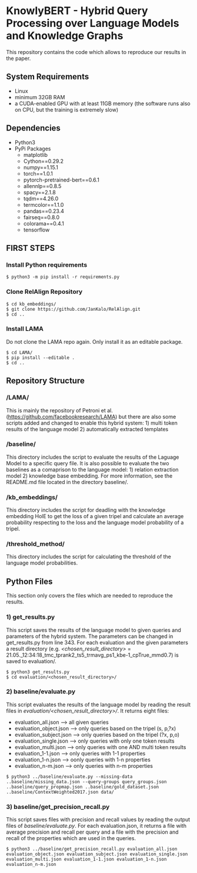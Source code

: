 # KnowlyBERT - Hybrid Query Processing over Language Models and Knowledge Graphs

This repository contains the code which allows to reproduce our results in the paper.

## System Requirements
- Linux
- minimum 32GB RAM
- a CUDA-enabled GPU with at least 11GB memory (the software runs also on CPU, but the training is extremely slow)

## Dependencies
- Python3
- PyPi Packages
    - matplotlib
    - Cython==0.29.2
    - numpy==1.15.1
    - torch==1.0.1
    - pytorch-pretrained-bert==0.6.1
    - allennlp==0.8.5
    - spacy==2.1.8
    - tqdm==4.26.0
    - termcolor==1.1.0
    - pandas==0.23.4
    - fairseq==0.8.0
    - colorama==0.4.1
    - tensorflow

## FIRST STEPS

### Install Python requirements

```shell
$ python3 -m pip install -r requirements.py
```

### Clone RelAlign Repository

```shell
$ cd kb_embeddings/
$ git clone https://github.com/JanKalo/RelAlign.git
$ cd ..
```

### Install LAMA
Do not clone the LAMA repo again. Only install it as an editable package.

```shell
$ cd LAMA/
$ pip install --editable .
$ cd ..
```

## Repository Structure

### /LAMA/

This is mainly the repository of Petroni et al. (https://github.com/facebookresearch/LAMA) but there are also some scripts added and changed to enable this hybrid system: 1) multi token results of the language model 2) automatically extracted templates

### /baseline/

This directory includes the script to evaluate the results of the Laguage Model to a specific query file. It is also possible to evaluate the two baselines as a comaprison to the language model: 1) relation extraction model 2) knowledge base embedding. For more information, see the README.md file located in the directory baseline/.

### /kb\_embeddings/

This directory includes the script for deadling with the knowledge embedding HolE to get the loss of a given tripel and calculate an average probability respecting to the loss and the language model probability of a tripel.

### /threshold\_method/

This directory includes the script for calculating the threshold of the language model probabilities.

## Python Files

This section only covers the files which are needed to reproduce the results.

### 1) get\_results.py

This script saves the results of the language model to given queries and parameters of the hybrid system. The parameters can be changed in get_results.py from line 343. For each evaluation and the given parameters a result directory (e.g. *<chosen_result_directory>* = 21.05._12:34:18_tmc_tprank2_ts5_trmavg_ps1_kbe-1_cpTrue_mmd0.7) is saved to evaluation/. 

```shell
$ python3 get_results.py
$ cd evaluation/<chosen_result_directory>/
```
### 2) baseline/evaluate.py

This script evaluates the results of the language model by reading the result files in *evaluation/<chosen_result_directory>/*.
It returns eight files:
- evaluation_all.json --> all given queries
- evaluation_object.json --> only queries based on the tripel (s, p,?x)
- evaluation_subject.json --> only queries based on the tripel (?x, p,o)
- evaluation_single.json --> only queries with only one token results
- evaluation_multi.json --> only queries with one AND multi token results
- evaluation_1-1.json --> only queries with 1-1 properties
- evaluation_1-n.json --> oonly queries with 1-n properties
- evaluation_n-m.json --> only queries with n-m properties

```shell
$ python3 ../baseline/evaluate.py --missing-data ..baseline/missing_data.json --query-groups query_groups.json ..baseline/query_propmap.json ..baseline/gold_dataset.json ..baseline/ContextWeighted2017.json data/
```
### 3) baseline/get_precision_recall.py

This script saves files with precision and recall values by reading the output files of *baseline/evaluate.py*.
For each evaluation.json, it returns a file with average precision and recall per query and a file with the precision and recall of the properties which are used in the queries.

```shell
$ python3 ../baseline/get_precision_recall.py evaluation_all.json evaluation_object.json evaluation_subject.json evaluation_single.json evaluation_multi.json evaluation_1-1.json evaluation_1-n.json evaluation_n-m.json
```
